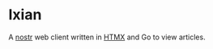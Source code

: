 # Ixian

A [nostr](www.nostr.com) web client written in [HTMX](www.htmx.org) and Go to view articles.
